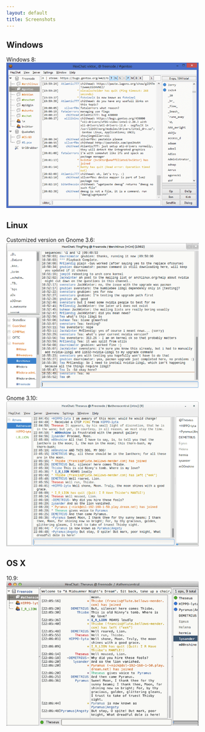 ```yaml
---
layout: default
title: Screenshots
---
```


## Windows

Windows 8:
![HexChat Windows 8 Screenshot](/img/screenshot-windows.png)

## Linux

Customized version on Gnome 3.6:
![HexChat Gnome 3.6 Screenshot](/img/screenshot-gnome-3.6.png)

Gnome 3.10:
![HexChat Gnome 3.10 Screenshot](/img/screenshot-gnome-3.10.png)

## OS X

10.9:
![HexChat OSX Mavericks Screenshot](/img/screenshot-osx-10.9.png)
